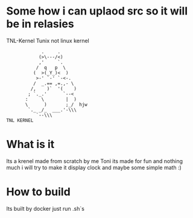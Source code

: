 # Some how i can uplaod src so it will be in relasies
TNL-Kernel
Tunix not linux kernel
```
             .     .
            (>\---/<)
            ,'     `.
           /  q   p  \
          (  >(_Y_)<  )
           >-' `-' `-<-.
          /  _.== ,=.,- \
         /,    )`  '(    )
        ; `._.'      `--<
       :     \        |  )
       \      )       ;_/  hjw
        `._ _/_  ___.'-\\\
           `--\\\
TNL KERNEL

```
# What is it
Its a krenel made from scratch by me Toni its made for fun and nothing much i will try to make it display clock and maybe some simple math :)



# How to build
Its built by docker
just run .sh`s

